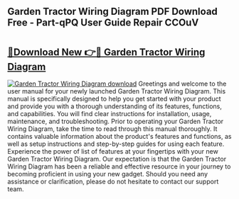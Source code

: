 ## Garden Tractor Wiring Diagram PDF Download Free - Part-qPQ User Guide Repair CCOuV

# <h2><a href="http://dft6yx.blite.top/?on=Garden+Tractor+Wiring+Diagram">🔗Download New 👉🔴 Garden Tractor Wiring Diagram</a></h2>

[![Garden Tractor Wiring Diagram download](https://i.imgur.com/lujVjoI.png)](http://dft6yx.blite.top/?on=Garden+Tractor+Wiring+Diagram)
Greetings and welcome to the user manual for your newly launched Garden Tractor Wiring Diagram. This manual is specifically designed to help you get started with your product and provide you with a thorough understanding of its features, functions, and capabilities. You will find clear instructions for installation, usage, maintenance, and troubleshooting. Prior to operating your Garden Tractor Wiring Diagram, take the time to read through this manual thoroughly. It contains valuable information about the product's features and functions, as well as setup instructions and step-by-step guides for using each feature. Experience the power of list of features at your fingertips with your new Garden Tractor Wiring Diagram. Our expectation is that the Garden Tractor Wiring Diagram has been a reliable and effective resource in your journey to becoming proficient in using your new gadget. Should you need any assistance or clarification, please do not hesitate to contact our support team.

